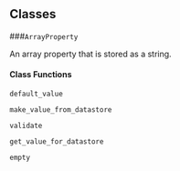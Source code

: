 # 










## Classes
    
    
###`ArrayProperty`

An array property that is stored as a string.
  

        
#### Class Functions
            
            
`default_value`


 
            
`make_value_from_datastore`


 
            
`validate`


 
            
`get_value_for_datastore`


 
            
`empty`


 
            

        

    
